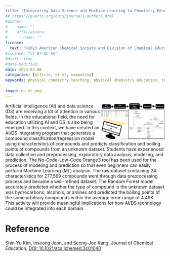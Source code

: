 ```yaml
---
title: "Integrating Data Science and Machine Learning to Chemistry Education: Predicting Classification and Boiling Point of Compounds"
## https://quarto.org/docs/journals/authors.html
#author:
#  - name: ""
#    affiliations:
#     - name: ""
license:
  text: "©2023 American Chemical Society and Division of Chemical Education, Inc."
#license: "CC BY-NC-SA"
#draft: true
#date-modified:
date: 2024-03-08
categories: [article, ai-ml, computing]
keywords: physical chemistry teaching, physical chemistry education, teaching resources, data science, machine learning

image: ds-ml.png
---
```

<img src="ds-ml.png" width="40%" align="right"/>

Artificial intelligence (AI) and data science (DS) are receiving a lot of attention in various fields. In the educational field, the need for education utilizing AI and DS is also being emerged. In this context, we have created an AI/DS integrating program that generates a compound classification/regression model using characteristics of compounds and predicts classification and boiling points of compounds from an unknown dataset. Students have experienced data collection and preprocessing, exploratory data analysis, modeling, and prediction. The No-Code-Low-Code Orange3 tool has been used for the process of modeling and prediction so that even beginners can easily perform Machine Learning (ML) analysis. The raw dataset containing 24 characteristics for 277,569 compounds went through data preprocessing process and became a well-refined dataset. The Random Forest model accurately predicted whether the type of compound in the unknown dataset was hydrocarbons, alcohols, or amines and predicted the boiling points of the some arbitrary compounds within the average error range of 4.49K. This activity will provide meaningful implications for how AI/DS technology could be integrated into each domain.


# Reference

Shin-Yu Kim, Inseong Jeon, and Seong-Joo Kang, Journal of Chemical Education,
[DOI: 10.1021/acs.jchemed.3c01040](https://doi.org/10.1021/acs.jchemed.3c01040)

